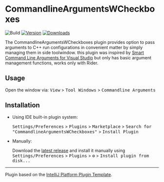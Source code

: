 # CommandlineArgumentsWCheckboxes

![Build](https://github.com/rebel-000/CommandlineArgumentsWCheckboxes/workflows/Build/badge.svg)
[![Version](https://img.shields.io/jetbrains/plugin/v/21226.svg)](https://plugins.jetbrains.com/plugin/21226)
[![Downloads](https://img.shields.io/jetbrains/plugin/d/21226.svg)](https://plugins.jetbrains.com/plugin/21226)

<!-- Plugin description -->
The CommandlineArgumentsWCheckboxes plugin provides option to pass arguments to C++ run configurations in convenient matter by simply managing them in side toolwindow.
this plugin was inspired by [Smart Command Line Arguments for Visual Studio](https://github.com/MBulli/SmartCommandlineArgs) but only has basic argument management functions, works only with Rider.

## Usage
Open the window via:
<kbd>View</kbd> > <kbd>Tool Windows</kbd> > <kbd>Commandline Arguments</kbd>

<!-- Plugin description end -->

## Installation

- Using IDE built-in plugin system:
  
  <kbd>Settings/Preferences</kbd> > <kbd>Plugins</kbd> > <kbd>Marketplace</kbd> > <kbd>Search for "CommandlineArgumentsWCheckboxes"</kbd> >
  <kbd>Install Plugin</kbd>
  
- Manually:

  Download the [latest release](https://github.com/rebel-000/CommandlineArgumentsWCheckboxes/releases/latest) and install it manually using
  <kbd>Settings/Preferences</kbd> > <kbd>Plugins</kbd> > <kbd>⚙️</kbd> > <kbd>Install plugin from disk...</kbd>


---
Plugin based on the [IntelliJ Platform Plugin Template][template].

[template]: https://github.com/JetBrains/intellij-platform-plugin-template
